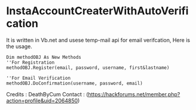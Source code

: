 # InstaAccountCreaterWithAutoVerification

It is written in Vb.net and usese temp-mail api for email verifcation, Here is the usage.

```vb.net
Dim methodOBJ As New Methods
''For Registration
methodOBJ.Register(email, password, username, first&lastname)

''For Email Verification
methodOBJ.DoConfirmation(username, password, email)
```

Credits : DeathByCum
Contact : (https://hackforums.net/member.php?action=profile&uid=2064850)
